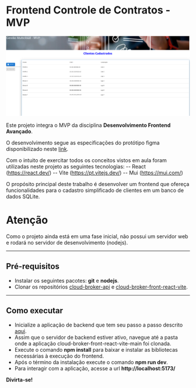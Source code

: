 # Frontend Controle de Contratos - MVP

![image](./imagem_readme.png)


Este projeto integra o MVP da disciplina **Desenvolvimento Frontend Avançado**.

O desenvolvimento segue as especificações do protótipo figma disponibilizado neste [link](https://www.figma.com/design/SlqUMW8DEKEKWyWY5MigVb/Prototipa%C3%A7%C3%A3o-MVP-Desenv-Front-end--Avan%C3%A7ado?node-id=10-440).

Com o intuito de exercitar todos os conceitos vistos em aula foram utilizadas neste projeto as seguintes tecnologias:
    -- React (https://react.dev/)
    -- Vite (https://pt.vitejs.dev/)
    -- Mui (https://mui.com/)

O propósito principal deste trabalho é desenvolver um frontend que ofereça funcionalidades para o cadastro simplificado de clientes em um banco de dados SQLite.

# Atenção

Como o projeto ainda está em uma fase inicial, não possui um servidor web e rodará no servidor de desenvolvimento (nodejs). 

---
## Pré-requisitos

- Instalar os seguintes pacotes: **git** e **nodejs**.
- Clonar os repositórios [cloud-broker-api](https://github.com/albbassi/cloud-broker-api.git) e [cloud-broker-front-react-vite](https://github.com/albbassi/cloud-broker-front-react-vite.git).

---
## Como executar

- Inicialize a aplicação de backend que tem seu passo a passo descrito [aqui](https://github.com/albbassi/cloud-broker-api).
- Assim que o servidor de backend estiver ativo, navegue até a pasta onde a aplicação cloud-broker-front-react-vite-main foi clonada.
- Execute o comando **npm install** para baixar e instalar as bibliotecas necessárias à execução do frontend.
- Após o término da instalação execute o comando **npm run dev**.
- Para interagir com a aplicação, acesse a url **http://localhost:5173/**


**Divirta-se!**
